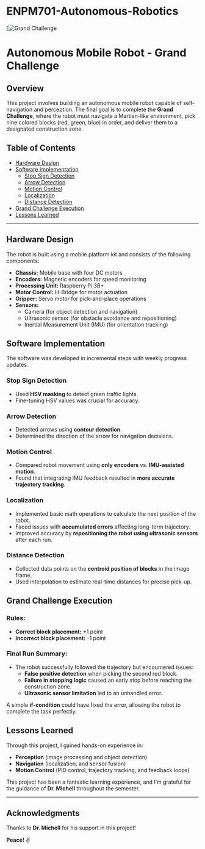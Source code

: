 # ENPM701-Autonomous-Robotics
[![Grand Challenge](https://youtu.be/msxJOTIavL4)

# Autonomous Mobile Robot - Grand Challenge

## Overview
This project involves building an autonomous mobile robot capable of self-navigation and perception. The final goal is to complete the **Grand Challenge**, where the robot must navigate a Martian-like environment, pick nine colored blocks (red, green, blue) in order, and deliver them to a designated construction zone.

## Table of Contents
- [Hardware Design](#hardware-design)
- [Software Implementation](#software-implementation)
  - [Stop Sign Detection](#stop-sign-detection)
  - [Arrow Detection](#arrow-detection)
  - [Motion Control](#motion-control)
  - [Localization](#localization)
  - [Distance Detection](#distance-detection)
- [Grand Challenge Execution](#grand-challenge-execution)
- [Lessons Learned](#lessons-learned)

---

## Hardware Design
The robot is built using a mobile platform kit and consists of the following components:
- **Chassis:** Mobile base with four DC motors
- **Encoders:** Magnetic encoders for speed monitoring
- **Processing Unit:** Raspberry Pi 3B+
- **Motor Control:** H-Bridge for motor actuation
- **Gripper:** Servo motor for pick-and-place operations
- **Sensors:**
  - Camera (for object detection and navigation)
  - Ultrasonic sensor (for obstacle avoidance and repositioning)
  - Inertial Measurement Unit (IMU) (for orientation tracking)

## Software Implementation
The software was developed in incremental steps with weekly progress updates.

### Stop Sign Detection
- Used **HSV masking** to detect green traffic lights.
- Fine-tuning HSV values was crucial for accuracy.

### Arrow Detection
- Detected arrows using **contour detection**.
- Determined the direction of the arrow for navigation decisions.

### Motion Control
- Compared robot movement using **only encoders** vs. **IMU-assisted motion**.
- Found that integrating IMU feedback resulted in **more accurate trajectory tracking**.

### Localization
- Implemented basic math operations to calculate the next position of the robot.
- Faced issues with **accumulated errors** affecting long-term trajectory.
- Improved accuracy by **repositioning the robot using ultrasonic sensors** after each run.

### Distance Detection
- Collected data points on the **centroid position of blocks** in the image frame.
- Used interpolation to estimate real-time distances for precise pick-up.

## Grand Challenge Execution
### Rules:
- **Correct block placement:** +1 point
- **Incorrect block placement:** -1 point

### Final Run Summary:
- The robot successfully followed the trajectory but encountered issues:
  - **False positive detection** when picking the second red block.
  - **Failure in stopping logic** caused an early stop before reaching the construction zone.
  - **Ultrasonic sensor limitation** led to an unhandled error.

A simple **if-condition** could have fixed the error, allowing the robot to complete the task perfectly.

## Lessons Learned
Through this project, I gained hands-on experience in:
- **Perception** (image processing and object detection)
- **Navigation** (localization, and sensor fusion)
- **Motion Control** (PID control, trajectory tracking, and feedback loops)

This project has been a fantastic learning experience, and I’m grateful for the guidance of **Dr. Michell** throughout the semester.

---

## Acknowledgments
Thanks to **Dr. Michell** for his support in this project!

**Peace!** ✌️

